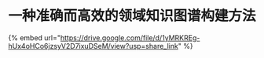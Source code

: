 # 一种准确而高效的领域知识图谱构建方法

{% embed url="https://drive.google.com/file/d/1yMRKREg-hUx4oHCo6jzsyV2D7ixuDSeM/view?usp=share_link" %}
